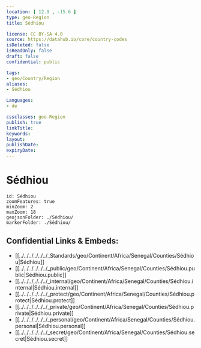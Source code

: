 ```yaml
---
location: [ 12.9 , -15.6 ] 
type: geo-Region
title: Sédhiou

license: CC BY-SA 4.0
source: https://datahub.io/core/country-codes
isDeleted: false
isReadOnly: false
draft: false
confidential: public

tags:
- geo/Country/Region
aliases:
- Sédhiou

Languages:
- de

cssclasses: geo-Region
publish: true
linkTitle: 
keywords: 
layout: 
publishDate: 
expiryDate: 
---
```


# Sédhiou

```leaflet
id: Sédhiou
zoomFeatures: true 
minZoom: 2 
maxZoom: 18
geojsonFolder: ./Sédhiou/
markerFolder: ./Sédhiou/
```


## Confidential Links & Embeds: 
- [[../../../../../../_Standards/geo/Continent/Africa/Senegal/Counties/Sédhiou|Sédhiou]] 
- [[../../../../../../_public/geo/Continent/Africa/Senegal/Counties/Sédhiou.public|Sédhiou.public]] 
- [[../../../../../../_internal/geo/Continent/Africa/Senegal/Counties/Sédhiou.internal|Sédhiou.internal]] 
- [[../../../../../../_protect/geo/Continent/Africa/Senegal/Counties/Sédhiou.protect|Sédhiou.protect]] 
- [[../../../../../../_private/geo/Continent/Africa/Senegal/Counties/Sédhiou.private|Sédhiou.private]] 
- [[../../../../../../_personal/geo/Continent/Africa/Senegal/Counties/Sédhiou.personal|Sédhiou.personal]] 
- [[../../../../../../_secret/geo/Continent/Africa/Senegal/Counties/Sédhiou.secret|Sédhiou.secret]] 

